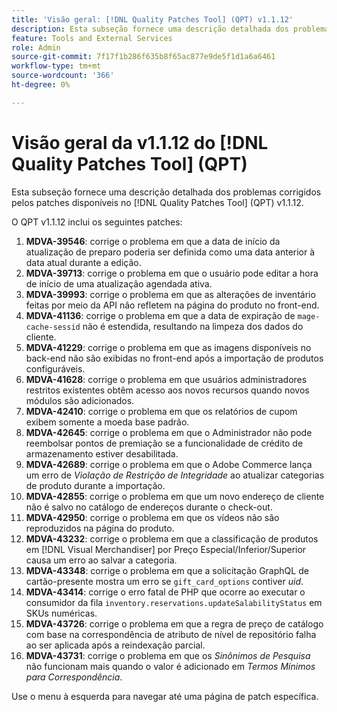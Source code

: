 ```yaml
---
title: 'Visão geral: [!DNL Quality Patches Tool] (QPT) v1.1.12'
description: Esta subseção fornece uma descrição detalhada dos problemas corrigidos pelos patches disponíveis no [!DNL Quality Patches Tool] (QPT) v1.1.12.
feature: Tools and External Services
role: Admin
source-git-commit: 7f17f1b286f635b8f65ac877e9de5f1d1a6a6461
workflow-type: tm+mt
source-wordcount: '366'
ht-degree: 0%

---
```


# Visão geral da v1.1.12 do [!DNL Quality Patches Tool] (QPT)

Esta subseção fornece uma descrição detalhada dos problemas corrigidos pelos patches disponíveis no [!DNL Quality Patches Tool] (QPT) v1.1.12.

O QPT v1.1.12 inclui os seguintes patches:

1. **MDVA-39546**: corrige o problema em que a data de início da atualização de preparo poderia ser definida como uma data anterior à data atual durante a edição.
1. **MDVA-39713**: corrige o problema em que o usuário pode editar a hora de início de uma atualização agendada ativa.
1. **MDVA-39993**: corrige o problema em que as alterações de inventário feitas por meio da API não refletem na página do produto no front-end.
1. **MDVA-41136**: corrige o problema em que a data de expiração de `mage-cache-sessid` não é estendida, resultando na limpeza dos dados do cliente.
1. **MDVA-41229**: corrige o problema em que as imagens disponíveis no back-end não são exibidas no front-end após a importação de produtos configuráveis.
1. **MDVA-41628**: corrige o problema em que usuários administradores restritos existentes obtêm acesso aos novos recursos quando novos módulos são adicionados.
1. **MDVA-42410**: corrige o problema em que os relatórios de cupom exibem somente a moeda base padrão.
1. **MDVA-42645**: corrige o problema em que o Administrador não pode reembolsar pontos de premiação se a funcionalidade de crédito de armazenamento estiver desabilitada.
1. **MDVA-42689**: corrige o problema em que o Adobe Commerce lança um erro de *Violação de Restrição de Integridade* ao atualizar categorias de produto durante a importação.
1. **MDVA-42855**: corrige o problema em que um novo endereço de cliente não é salvo no catálogo de endereços durante o check-out.
1. **MDVA-42950**: corrige o problema em que os vídeos não são reproduzidos na página do produto.
1. **MDVA-43232**: corrige o problema em que a classificação de produtos em [!DNL Visual Merchandiser] por Preço Especial/Inferior/Superior causa um erro ao salvar a categoria.
1. **MDVA-43348**: corrige o problema em que a solicitação GraphQL de cartão-presente mostra um erro se `gift_card_options` contiver *uid*.
1. **MDVA-43414**: corrige o erro fatal de PHP que ocorre ao executar o consumidor da fila `inventory.reservations.updateSalabilityStatus` em SKUs numéricas.
1. **MDVA-43726**: corrige o problema em que a regra de preço de catálogo com base na correspondência de atributo de nível de repositório falha ao ser aplicada após a reindexação parcial.
1. **MDVA-43731**: corrige o problema em que os *Sinônimos de Pesquisa* não funcionam mais quando o valor é adicionado em *Termos Mínimos para Correspondência*.

Use o menu à esquerda para navegar até uma página de patch específica.
